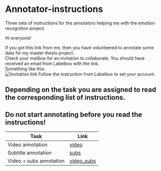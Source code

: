 # Annotator-instructions
Three sets of instructions for the annotators helping me with the emotion recognition project.

Hi everyone!

If you got this link from me, then you have volunteered to annotate some data for my master thesis project.  
Check your mailbox for an invitation to collaborate. You should have received an email from Labelbox with the link.  
Something like this:  
![Invitation link](/invitation.png)
Follow the instruction from Labelbox to set your account.  

## Depending on the task you are assigned to read the corresponding list of instructions.
## Do not start annotating before you read the instructions!

Task | Link
------------ | -------------
Video annotation | [video](/Video.md)
Subtitle annotation | [subs](/Subs.md)
Video + subs annotation | [video_subs](/Video_subs.md)
